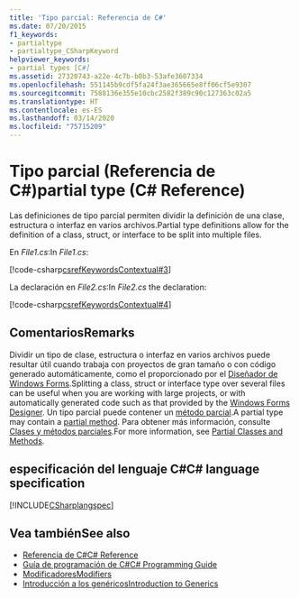 ```yaml
---
title: 'Tipo parcial: Referencia de C#'
ms.date: 07/20/2015
f1_keywords:
- partialtype
- partialtype_CSharpKeyword
helpviewer_keywords:
- partial types [C#]
ms.assetid: 27320743-a22e-4c7b-b0b3-53afe3607334
ms.openlocfilehash: 551145b9cdf5fa24f3ae365665e8ff06cf5e9307
ms.sourcegitcommit: 7588136e355e10cbc2582f389c90c127363c02a5
ms.translationtype: HT
ms.contentlocale: es-ES
ms.lasthandoff: 03/14/2020
ms.locfileid: "75715209"
---
```

# <a name="partial-type-c-reference"></a><span data-ttu-id="80bb1-102">Tipo parcial (Referencia de C#)</span><span class="sxs-lookup"><span data-stu-id="80bb1-102">partial type (C# Reference)</span></span>

<span data-ttu-id="80bb1-103">Las definiciones de tipo parcial permiten dividir la definición de una clase, estructura o interfaz en varios archivos.</span><span class="sxs-lookup"><span data-stu-id="80bb1-103">Partial type definitions allow for the definition of a class, struct, or interface to be split into multiple files.</span></span>

<span data-ttu-id="80bb1-104">En *File1.cs*:</span><span class="sxs-lookup"><span data-stu-id="80bb1-104">In *File1.cs*:</span></span>

[!code-csharp[csrefKeywordsContextual#3](~/samples/snippets/csharp/VS_Snippets_VBCSharp/csrefKeywordsContextual/CS/csrefKeywordsContextual.cs#3)]  

<span data-ttu-id="80bb1-105">La declaración en *File2.cs*:</span><span class="sxs-lookup"><span data-stu-id="80bb1-105">In *File2.cs* the declaration:</span></span>

[!code-csharp[csrefKeywordsContextual#4](~/samples/snippets/csharp/VS_Snippets_VBCSharp/csrefKeywordsContextual/CS/csrefKeywordsContextual.cs#4)]  

## <a name="remarks"></a><span data-ttu-id="80bb1-106">Comentarios</span><span class="sxs-lookup"><span data-stu-id="80bb1-106">Remarks</span></span>

<span data-ttu-id="80bb1-107">Dividir un tipo de clase, estructura o interfaz en varios archivos puede resultar útil cuando trabaja con proyectos de gran tamaño o con código generado automáticamente, como el proporcionado por el [Diseñador de Windows Forms](../../../framework/winforms/controls/developing-windows-forms-controls-at-design-time.md).</span><span class="sxs-lookup"><span data-stu-id="80bb1-107">Splitting a class, struct or interface type over several files can be useful when you are working with large projects, or with automatically generated code such as that provided by the [Windows Forms Designer](../../../framework/winforms/controls/developing-windows-forms-controls-at-design-time.md).</span></span> <span data-ttu-id="80bb1-108">Un tipo parcial puede contener un [método parcial](partial-method.md).</span><span class="sxs-lookup"><span data-stu-id="80bb1-108">A partial type may contain a [partial method](partial-method.md).</span></span> <span data-ttu-id="80bb1-109">Para obtener más información, consulte [Clases y métodos parciales](../../programming-guide/classes-and-structs/partial-classes-and-methods.md).</span><span class="sxs-lookup"><span data-stu-id="80bb1-109">For more information, see [Partial Classes and Methods](../../programming-guide/classes-and-structs/partial-classes-and-methods.md).</span></span>

## <a name="c-language-specification"></a><span data-ttu-id="80bb1-110">especificación del lenguaje C#</span><span class="sxs-lookup"><span data-stu-id="80bb1-110">C# language specification</span></span>

[!INCLUDE[CSharplangspec](~/includes/csharplangspec-md.md)]

## <a name="see-also"></a><span data-ttu-id="80bb1-111">Vea también</span><span class="sxs-lookup"><span data-stu-id="80bb1-111">See also</span></span>

- [<span data-ttu-id="80bb1-112">Referencia de C#</span><span class="sxs-lookup"><span data-stu-id="80bb1-112">C# Reference</span></span>](../index.md)
- [<span data-ttu-id="80bb1-113">Guía de programación de C#</span><span class="sxs-lookup"><span data-stu-id="80bb1-113">C# Programming Guide</span></span>](../../programming-guide/index.md)
- [<span data-ttu-id="80bb1-114">Modificadores</span><span class="sxs-lookup"><span data-stu-id="80bb1-114">Modifiers</span></span>](index.md)
- [<span data-ttu-id="80bb1-115">Introducción a los genéricos</span><span class="sxs-lookup"><span data-stu-id="80bb1-115">Introduction to Generics</span></span>](../../programming-guide/generics/index.md)

